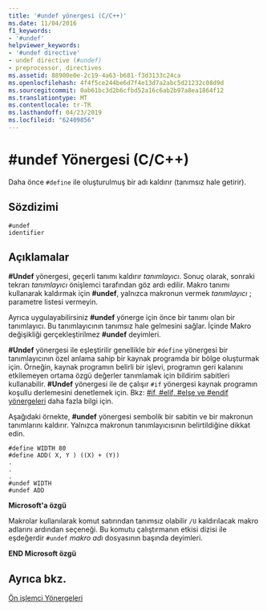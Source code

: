 ```yaml
---
title: '#undef yönergesi (C/C++)'
ms.date: 11/04/2016
f1_keywords:
- '#undef'
helpviewer_keywords:
- '#undef directive'
- undef directive (#undef)
- preprocessor, directives
ms.assetid: 88900e0e-2c19-4a63-b681-f3d3133c24ca
ms.openlocfilehash: 4f4f5ce244be6d7f4e13d7a2abc5d21232c08d9d
ms.sourcegitcommit: 0ab61bc3d2b6cfbd52a16c6ab2b97a8ea1864f12
ms.translationtype: MT
ms.contentlocale: tr-TR
ms.lasthandoff: 04/23/2019
ms.locfileid: "62409856"
---
```

# <a name="undef-directive-cc"></a>#undef Yönergesi (C/C++)
Daha önce `#define` ile oluşturulmuş bir adı kaldırır (tanımsız hale getirir).

## <a name="syntax"></a>Sözdizimi

```
#undef
identifier
```

## <a name="remarks"></a>Açıklamalar

**#Undef** yönergesi, geçerli tanımı kaldırır *tanımlayıcı*. Sonuç olarak, sonraki tekrarı *tanımlayıcı* önişlemci tarafından göz ardı edilir. Makro tanımı kullanarak kaldırmak için **#undef**, yalnızca makronun vermek *tanımlayıcı* ; parametre listesi vermeyin.

Ayrıca uygulayabilirsiniz **#undef** yönerge için önce bir tanımı olan bir tanımlayıcı. Bu tanımlayıcının tanımsız hale gelmesini sağlar. İçinde Makro değişikliği gerçekleştirilmez **#undef** deyimleri.

**#Undef** yönergesi ile eşleştirilir genellikle bir `#define` yönergesi bir tanımlayıcının özel anlama sahip bir kaynak programda bir bölge oluşturmak için. Örneğin, kaynak programın belirli bir işlevi, programın geri kalanını etkilemeyen ortama özgü değerler tanımlamak için bildirim sabitleri kullanabilir. **#Undef** yönergesi ile de çalışır `#if` yönergesi kaynak programın koşullu derlemesini denetlemek için. Bkz: [#if, #elif, #else ve #endif yönergeleri](../preprocessor/hash-if-hash-elif-hash-else-and-hash-endif-directives-c-cpp.md) daha fazla bilgi için.

Aşağıdaki örnekte, **#undef** yönergesi sembolik bir sabitin ve bir makronun tanımlarını kaldırır. Yalnızca makronun tanımlayıcısının belirtildiğine dikkat edin.

```
#define WIDTH 80
#define ADD( X, Y ) ((X) + (Y))
.
.
.
#undef WIDTH
#undef ADD
```

**Microsoft'a özgü**

Makrolar kullanılarak komut satırından tanımsız olabilir `/U` kaldırılacak makro adlarını ardından seçeneği. Bu komutu çalıştırmanın etkisi dizisi ile eşdeğerdir `#undef` *makro adı* dosyasının başında deyimleri.

**END Microsoft özgü**

## <a name="see-also"></a>Ayrıca bkz.

[Ön işlemci Yönergeleri](../preprocessor/preprocessor-directives.md)